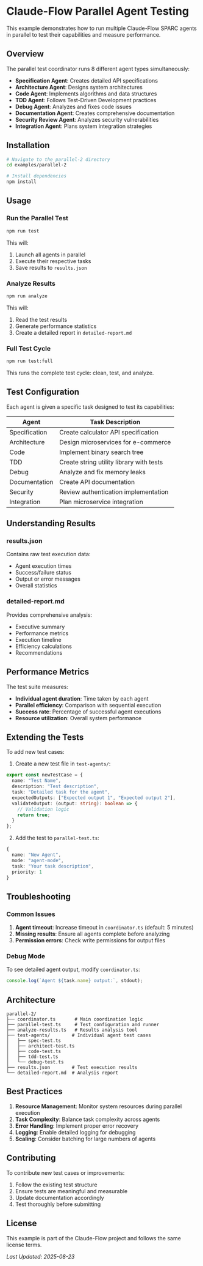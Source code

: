 # Claude-Flow Parallel Agent Testing

This example demonstrates how to run multiple Claude-Flow SPARC agents in parallel to test their capabilities and measure performance.

## Overview

The parallel test coordinator runs 8 different agent types simultaneously:
- **Specification Agent**: Creates detailed API specifications
- **Architecture Agent**: Designs system architectures
- **Code Agent**: Implements algorithms and data structures
- **TDD Agent**: Follows Test-Driven Development practices
- **Debug Agent**: Analyzes and fixes code issues
- **Documentation Agent**: Creates comprehensive documentation
- **Security Review Agent**: Analyzes security vulnerabilities
- **Integration Agent**: Plans system integration strategies

## Installation

```bash
# Navigate to the parallel-2 directory
cd examples/parallel-2

# Install dependencies
npm install
```

## Usage

### Run the Parallel Test
```bash
npm run test
```

This will:
1. Launch all agents in parallel
2. Execute their respective tasks
3. Save results to `results.json`

### Analyze Results
```bash
npm run analyze
```

This will:
1. Read the test results
2. Generate performance statistics
3. Create a detailed report in `detailed-report.md`

### Full Test Cycle
```bash
npm run test:full
```

This runs the complete test cycle: clean, test, and analyze.

## Test Configuration

Each agent is given a specific task designed to test its capabilities:

| Agent | Task Description |
|-------|-----------------|
| Specification | Create calculator API specification |
| Architecture | Design microservices for e-commerce |
| Code | Implement binary search tree |
| TDD | Create string utility library with tests |
| Debug | Analyze and fix memory leaks |
| Documentation | Create API documentation |
| Security | Review authentication implementation |
| Integration | Plan microservice integration |

## Understanding Results

### results.json
Contains raw test execution data:
- Agent execution times
- Success/failure status
- Output or error messages
- Overall statistics

### detailed-report.md
Provides comprehensive analysis:
- Executive summary
- Performance metrics
- Execution timeline
- Efficiency calculations
- Recommendations

## Performance Metrics

The test suite measures:
- **Individual agent duration**: Time taken by each agent
- **Parallel efficiency**: Comparison with sequential execution
- **Success rate**: Percentage of successful agent executions
- **Resource utilization**: Overall system performance

## Extending the Tests

To add new test cases:

1. Create a new test file in `test-agents/`:
```typescript
export const newTestCase = {
  name: "Test Name",
  description: "Test description",
  task: "Detailed task for the agent",
  expectedOutputs: ["Expected output 1", "Expected output 2"],
  validateOutput: (output: string): boolean => {
    // Validation logic
    return true;
  }
};
```

2. Add the test to `parallel-test.ts`:
```typescript
{
  name: "New Agent",
  mode: "agent-mode",
  task: "Your task description",
  priority: 1
}
```

## Troubleshooting

### Common Issues

1. **Agent timeout**: Increase timeout in `coordinator.ts` (default: 5 minutes)
2. **Missing results**: Ensure all agents complete before analyzing
3. **Permission errors**: Check write permissions for output files

### Debug Mode

To see detailed agent output, modify `coordinator.ts`:
```typescript
console.log(`Agent ${task.name} output:`, stdout);
```

## Architecture

```
parallel-2/
├── coordinator.ts       # Main coordination logic
├── parallel-test.ts     # Test configuration and runner
├── analyze-results.ts   # Results analysis tool
├── test-agents/        # Individual agent test cases
│   ├── spec-test.ts
│   ├── architect-test.ts
│   ├── code-test.ts
│   ├── tdd-test.ts
│   └── debug-test.ts
├── results.json        # Test execution results
└── detailed-report.md  # Analysis report
```

## Best Practices

1. **Resource Management**: Monitor system resources during parallel execution
2. **Task Complexity**: Balance task complexity across agents
3. **Error Handling**: Implement proper error recovery
4. **Logging**: Enable detailed logging for debugging
5. **Scaling**: Consider batching for large numbers of agents

## Contributing

To contribute new test cases or improvements:
1. Follow the existing test structure
2. Ensure tests are meaningful and measurable
3. Update documentation accordingly
4. Test thoroughly before submitting

## License

This example is part of the Claude-Flow project and follows the same license terms.

*Last Updated: 2025-08-23*
